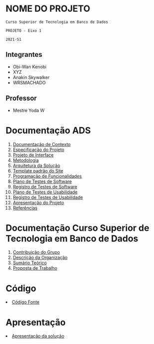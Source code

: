 # NOME DO PROJETO

`Curso Superior de Tecnologia em Banco de Dados`

`PROJETO - Eixo 1`

`2021-S1`

## Integrantes

- Obi-Wan Kenobi 
- XYZ
- Anakin Skywalker
- WRSMACHADO

## Professor

- Mestre Yoda W

# Documentação ADS

<ol>
<li><a href="docs/1-Documentação de Contexto.md"> Documentação de Contexto</a></li>
<li><a href="docs/2-Especificação do Projeto.md"> Especificação do Projeto</a></li>
<li><a href="docs/3-Projeto de Interface.md"> Projeto de Interface</a></li>
<li><a href="docs/4-Metodologia.md"> Metodologia</a></li>
<li><a href="docs/5-Arquitetura da Solução.md"> Arquitetura da Solução</a></li>
<li><a href="docs/6-Template padrão do Site.md"> Template padrão do Site</a></li>
<li><a href="docs/7-Programação de Funcionalidades.md"> Programação de Funcionalidades</a></li>
<li><a href="docs/8-Plano de Testes de Software.md"> Plano de Testes de Software</a></li>
<li><a href="docs/9-Registro de Testes de Software.md"> Registro de Testes de Software</a></li>
<li><a href="docs/10-Plano de Testes de Usabilidade.md"> Plano de Testes de Usabilidade</a></li>
<li><a href="docs/11-Registro de Testes de Usabilidade.md"> Registro de Testes de Usabilidade</a></li>
<li><a href="docs/12-Apresentação do Projeto.md"> Apresentação do Projeto</a></li>
<li><a href="docs/13-Referências.md"> Referências</a></li>
</ol>

# Documentação Curso Superior de Tecnologia em Banco de Dados

<ol>
<li><a href="docs/1-Contribuição do Grupo.md"> Contribuição do Grupo</a></li>
<li><a href="docs/2-Descrição da Organização.md"> Descrição da Organização</a></li>
<li><a href="docs/3-Sumário Teórico.md"> Sumário Teórico</a></li>
<li><a href="docs/4-Proposta de Trabalho.md"> Proposta de Trabalho</a></li>
</ol>


# Código

<li><a href="src/README.md"> Código Fonte</a></li>

# Apresentação

<li><a href="presentation/README.md"> Apresentação da solução</a></li>
